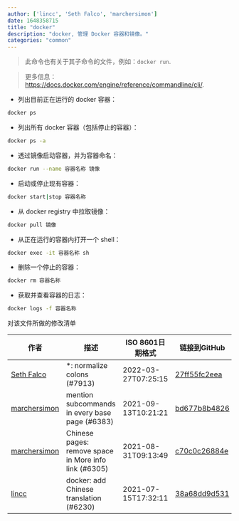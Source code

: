 ```yaml
---
author: ['lincc', 'Seth Falco', 'marchersimon']
date: 1648358715
title: "docker"
description: "docker, 管理 Docker 容器和镜像。"
categories: "common"
---
```

> 此命令也有关于其子命令的文件，例如：`docker run`.

> 更多信息：<https://docs.docker.com/engine/reference/commandline/cli/>.

- 列出目前正在运行的 docker 容器：

```bash
docker ps
```

- 列出所有 docker 容器（包括停止的容器）：

```bash
docker ps -a
```

- 透过镜像启动容器，并为容器命名：

```bash
docker run --name 容器名称 镜像
```

- 启动或停止现有容器：

```bash
docker start|stop 容器名称
```

- 从 docker registry 中拉取镜像：

```bash
docker pull 镜像
```

- 从正在运行的容器内打开一个 shell：

```bash
docker exec -it 容器名称 sh
```

- 删除一个停止的容器：

```bash
docker rm 容器名称
```

- 获取并查看容器的日志：

```bash
docker logs -f 容器名称
```
对该文件所做的修改清单


作者 | 描述 | ISO 8601日期格式 | 链接到GitHub
------|-----|-----|-----
[Seth Falco](mailto:seth@falco.fun) | *: normalize colons (#7913) | 2022-03-27T07:25:15 | [27ff55fc2eea](https://github.com/tldr-pages/tldr/commit/27ff55fc2eea445eb5216c3b1d934960539fc024)
[marchersimon](mailto:50295997+marchersimon@users.noreply.github.com) | mention subcommands in every base page (#6383) | 2021-09-13T10:21:21 | [bd677b8b4826](https://github.com/tldr-pages/tldr/commit/bd677b8b48260e301fb99fea794f4dc1458d1562)
[marchersimon](mailto:50295997+marchersimon@users.noreply.github.com) | Chinese pages: remove space in More info link (#6305) | 2021-08-31T09:13:49 | [c70c0c26884e](https://github.com/tldr-pages/tldr/commit/c70c0c26884ee74fabb640cd842d1e4c72d9df4b)
[lincc](mailto:46962923+blueskyson@users.noreply.github.com) | docker: add Chinese translation (#6230) | 2021-07-15T17:32:11 | [38a68dd9d531](https://github.com/tldr-pages/tldr/commit/38a68dd9d5319cbb90ff789fdbc6371775bc36c6)

